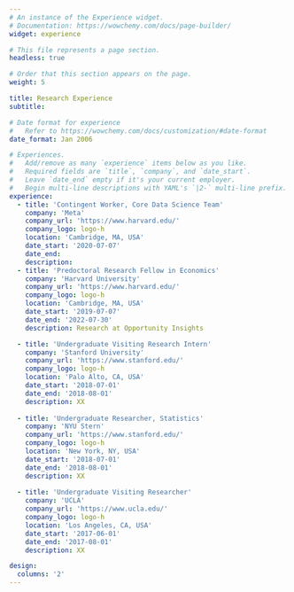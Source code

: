 ```yaml
---
# An instance of the Experience widget.
# Documentation: https://wowchemy.com/docs/page-builder/
widget: experience

# This file represents a page section.
headless: true

# Order that this section appears on the page.
weight: 5

title: Research Experience
subtitle:

# Date format for experience
#   Refer to https://wowchemy.com/docs/customization/#date-format
date_format: Jan 2006

# Experiences.
#   Add/remove as many `experience` items below as you like.
#   Required fields are `title`, `company`, and `date_start`.
#   Leave `date_end` empty if it's your current employer.
#   Begin multi-line descriptions with YAML's `|2-` multi-line prefix.
experience:
  - title: 'Contingent Worker, Core Data Science Team'
    company: 'Meta'
    company_url: 'https://www.harvard.edu/'
    company_logo: logo-h
    location: 'Cambridge, MA, USA'
    date_start: '2020-07-07'
    date_end: 
    description: 
  - title: 'Predoctoral Research Fellow in Economics'
    company: 'Harvard University'
    company_url: 'https://www.harvard.edu/'
    company_logo: logo-h
    location: 'Cambridge, MA, USA'
    date_start: '2019-07-07'
    date_end: '2022-07-30'
    description: Research at Opportunity Insights

  - title: 'Undergraduate Visiting Research Intern'
    company: 'Stanford University'
    company_url: 'https://www.stanford.edu/'
    company_logo: logo-h
    location: 'Palo Alto, CA, USA'
    date_start: '2018-07-01'
    date_end: '2018-08-01'
    description: XX
    
  - title: 'Undergraduate Researcher, Statistics'
    company: 'NYU Stern'
    company_url: 'https://www.stanford.edu/'
    company_logo: logo-h
    location: 'New York, NY, USA'
    date_start: '2018-07-01'
    date_end: '2018-08-01'
    description: XX
    
  - title: 'Undergraduate Visiting Researcher'
    company: 'UCLA'
    company_url: 'https://www.ucla.edu/'
    company_logo: logo-h
    location: 'Los Angeles, CA, USA'
    date_start: '2017-06-01'
    date_end: '2017-08-01'
    description: XX

design:
  columns: '2'
---
```

